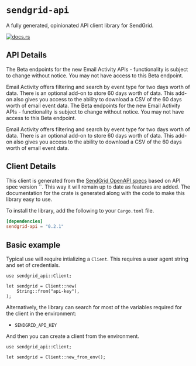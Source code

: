 # `sendgrid-api`

A fully generated, opinionated API client library for SendGrid.

[![docs.rs](https://docs.rs/sendgrid-api/badge.svg)](https://docs.rs/sendgrid-api)

## API Details

The Beta endpoints for the new Email Activity APIs - functionality is subject to change without notice. You may not have access to this Beta endpoint.

Email Activity offers filtering and search by event type for two days worth of data. There is an optional add-on to store 60 days worth of data. This add-on also gives you access to the ability to download a CSV of the 60 days worth of email event data. The Beta endpoints for the new Email Activity APIs - functionality is subject to change without notice. You may not have access to this Beta endpoint.

Email Activity offers filtering and search by event type for two days worth of data. There is an optional add-on to store 60 days worth of data. This add-on also gives you access to the ability to download a CSV of the 60 days worth of email event data.






## Client Details

This client is generated from the [SendGrid OpenAPI
specs](https://raw.githubusercontent.com/sendgrid/sendgrid-oai/main/oai.json) based on API spec version ``. This way it will remain
up to date as features are added. The documentation for the crate is generated
along with the code to make this library easy to use.


To install the library, add the following to your `Cargo.toml` file.

```toml
[dependencies]
sendgrid-api = "0.2.1"
```

## Basic example

Typical use will require intializing a `Client`. This requires
a user agent string and set of credentials.

```
use sendgrid_api::Client;

let sendgrid = Client::new(
    String::from("api-key"),
);
```

Alternatively, the library can search for most of the variables required for
the client in the environment:

- `SENDGRID_API_KEY`

And then you can create a client from the environment.

```
use sendgrid_api::Client;

let sendgrid = Client::new_from_env();
```
